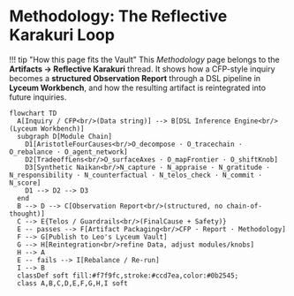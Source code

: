 # Methodology: The Reflective Karakuri Loop

!!! tip "How this page fits the Vault"
    This *Methodology* page belongs to the **Artifacts → Reflective Karakuri** thread.
    It shows how a CFP-style inquiry becomes a **structured Observation Report** through a
    DSL pipeline in **Lyceum Workbench**, and how the resulting artifact is reintegrated
    into future inquiries.

```mermaid
flowchart TD
  A[Inquiry / CFP<br/>(Data string)] --> B[DSL Inference Engine<br/>(Lyceum Workbench)]
  subgraph D[Module Chain]
    D1[AristotleFourCauses<br/>O_decompose · O_tracechain · O_rebalance · O_agent_network]
    D2[TradeoffLens<br/>O_surfaceAxes · O_mapFrontier · O_shiftKnob]
    D3[Synthetic Naikan<br/>N_capture · N_appraise · N_gratitude · N_responsibility · N_counterfactual · N_telos_check · N_commit · N_score]
    D1 --> D2 --> D3
  end
  B --> D --> C[Observation Report<br/>(structured, no chain-of-thought)]
  C --> E{Telos / Guardrails<br/>(FinalCause + Safety)}
  E -- passes --> F[Artifact Packaging<br/>CFP · Report · Methodology]
  F --> G[Publish to Leo's Lyceum Vault]
  G --> H[Reintegration<br/>refine Data, adjust modules/knobs]
  H --> A
  E -- fails --> I[Rebalance / Re-run]
  I --> B
  classDef soft fill:#f7f9fc,stroke:#ccd7ea,color:#0b2545;
  class A,B,C,D,E,F,G,H,I soft
```


  
